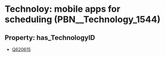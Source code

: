 # Technoloy: __mobile apps for scheduling__ (PBN__Technology_1544)

## Property: has_TechnologyID

* [Q620615](Q620615)

